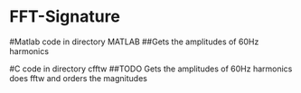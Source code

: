 FFT-Signature
=============
#Matlab code in directory MATLAB
##Gets the amplitudes of 60Hz harmonics

#C code in directory cfftw
##TODO Gets the amplitudes of 60Hz harmonics
does fftw and orders the magnitudes

